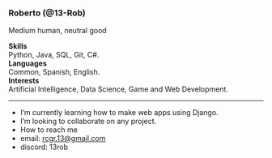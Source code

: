 ### Roberto (@13-Rob)
Medium human, neutral good

**Skills**<br>
Python, Java, SQL, Git, C#.<br>
**Languages**<br>
Common, Spanish, English.<br>
**Interests**<br>
Artificial Intelligence, Data Science, Game and Web Development.<br>

---

- I’m currently learning how to make web apps using Django.
- I’m looking to collaborate on any project.
- How to reach me
- email: rcgr.13@gmail.com
- discord: 13rob

